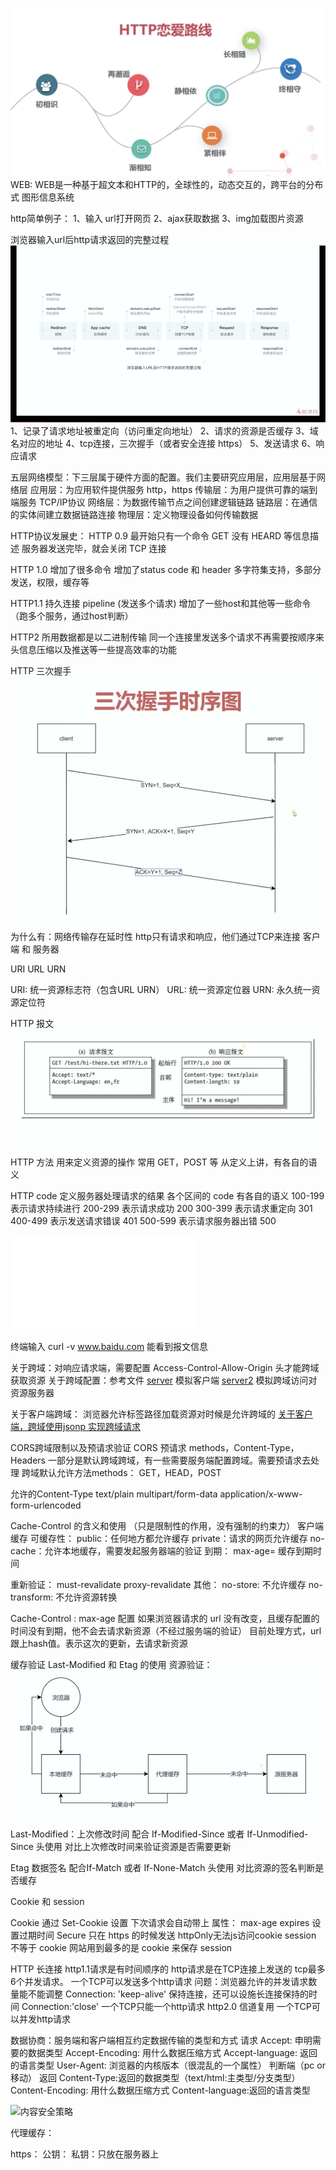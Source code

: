 ![HTTP恋爱路线](./img/HTTP恋爱路线.jpg)
WEB:
WEB是一种基于超文本和HTTP的，全球性的，动态交互的，跨平台的分布式 图形信息系统

http简单例子：
1、输入 url打开网页
2、ajax获取数据
3、img加载图片资源

浏览器输入url后http请求返回的完整过程
![浏览器输入url后http请求返回的完整过程](./img/httpTourl.jpg)
1、记录了请求地址被重定向（访问重定向地址）
2、请求的资源是否缓存
3、域名对应的地址
4、tcp连接，三次握手（或者安全连接 https）
5、发送请求
6、响应请求

五层网络模型：下三层属于硬件方面的配置。我们主要研究应用层，应用层基于网络层
应用层：为应用软件提供服务 http，https
传输层：为用户提供可靠的端到端服务 TCP/IP协议
网络层：为数据传输节点之间创建逻辑链路
链路层：在通信的实体间建立数据链路连接
物理层：定义物理设备如何传输数据

HTTP协议发展史：
HTTP 0.9
最开始只有一个命令 GET 
没有 HEARD 等信息描述
服务器发送完毕，就会关闭 TCP 连接

HTTP 1.0
增加了很多命令
增加了status code 和 header
多字符集支持，多部分发送，权限，缓存等

HTTP1.1
持久连接
pipeline (发送多个请求)
增加了一些host和其他等一些命令（跑多个服务，通过host判断）

HTTP2
所用数据都是以二进制传输
同一个连接里发送多个请求不再需要按顺序来
头信息压缩以及推送等一些提高效率的功能

HTTP 三次握手
![三次握手](./img/三次握手.jpg)
为什么有：网络传输存在延时性
http只有请求和响应，他们通过TCP来连接 客户端 和 服务器

URI URL URN

URI: 统一资源标志符（包含URL URN）
URL: 统一资源定位器
URN: 永久统一资源定位符

HTTP 报文
![报文](./img/请求报文.jpg)

HTTP 方法
用来定义资源的操作
常用 GET，POST 等
从定义上讲，有各自的语义

HTTP code
定义服务器处理请求的结果
各个区间的 code 有各自的语义
100-199 表示请求持续进行
200-299 表示请求成功 200 
300-399 表示请求重定向 301
400-499 表示发送请求错误 401
500-599 表示请求服务器出错 500


![基于node 创建一个简单的 http 服务](./server.js)

终端输入 curl -v www.baidu.com  能看到报文信息

关于跨域：对响应请求端，需要配置 Access-Control-Allow-Origin 头才能跨域获取资源
关于跨域配置：参考文件
[server](./server.js) 模拟客户端
[server2](./server2.js) 模拟跨域访问对资源服务器

关于客户端跨域：
浏览器允许标签路径加载资源对时候是允许跨域的
[关于客户端，跨域使用jsonp 实现跨域请求](./test.html)

CORS跨域限制以及预请求验证
CORS 预请求
methods，Content-Type，Headers 一部分是默认跨域跨域，有一些需要服务端配置跨域。需要预请求去处理
跨域默认允许方法methods：
GET，HEAD，POST

允许的Content-Type
text/plain
multipart/form-data
application/x-www-form-urlencoded

Cache-Control 的含义和使用 （只是限制性的作用，没有强制的约束力）
客户端缓存
可缓存性：
public：任何地方都允许缓存
private：请求的网页允许缓存
no-cache：允许本地缓存，需要发起服务器端的验证
到期：
max-age=<seconds> 缓存到期时间

重新验证：
must-revalidate 
proxy-revalidate
其他：
no-store: 不允许缓存
no-transform: 不允许资源转换

Cache-Control : max-age 配置
如果浏览器请求的 url 没有改变，且缓存配置的时间没有到期，他不会去请求新资源（不经过服务端的验证）
目前处理方式，url跟上hash值。表示这次的更新，去请求新资源

缓存验证 Last-Modified 和 Etag 的使用
资源验证：
![缓存读取的流程](../img/缓存操作.jpg)
Last-Modified：上次修改时间
配合 If-Modified-Since 或者 If-Unmodified-Since 头使用
对比上次修改时间来验证资源是否需要更新

Etag
数据签名
配合If-Match 或者 If-None-Match 头使用
对比资源的签名判断是否缓存

Cookie 和 session

Cookie
通过 Set-Cookie 设置
下次请求会自动带上
属性：
max-age expires 设置过期时间
Secure 只在 https 的时候发送
httpOnly无法js访问cookie
session 不等于 cookie
网站用到最多的是 cookie 来保存 session

HTTP 长连接
http1.1请求是有时间顺序的
http请求是在TCP连接上发送的
tcp最多6个并发请求。
一个TCP可以发送多个http请求
问题：浏览器允许的并发请求数量能不能调整
Connection: 'keep-alive' 保持连接，还可以设施长连接保持的时间
Connection:'close' 一个TCP只能一个http请求
http2.0 
信道复用
一个TCP可以并发http请求

数据协商：服务端和客户端相互约定数据传输的类型和方式
请求
Accept: 申明需要的数据类型 
Accept-Encoding: 用什么数据压缩方式
Accept-language: 返回的语言类型
User-Agent: 浏览器的内核版本（很混乱的一个属性） 判断端（pc or 移动）
返回
Content-Type:返回的数据类型（text/html:主类型/分支类型）
Content-Encoding: 用什么数据压缩方式
Content-language:返回的语言类型


![内容安全策略](https://developer.mozilla.org/zh-CN/docs/Web/Security/CSP)

代理缓存：

https：
公钥：
私钥：只放在服务器上